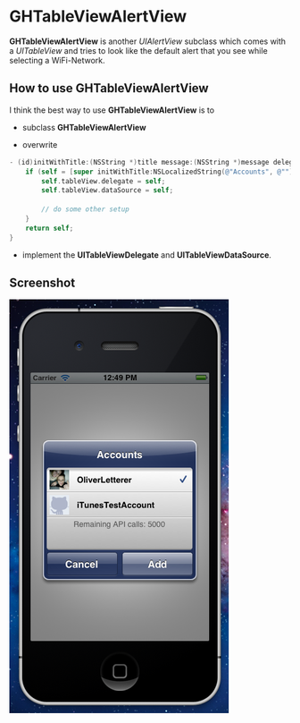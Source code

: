 # GHTableViewAlertView
**GHTableViewAlertView** is another *UIAlertView* subclass which comes with a *UITableView* and tries to look like the default alert that you see while selecting a WiFi-Network.

## How to use GHTableViewAlertView

I think the best way to use **GHTableViewAlertView** is to

* subclass **GHTableViewAlertView**

* overwrite

```objective-c
- (id)initWithTitle:(NSString *)title message:(NSString *)message delegate:(id)delegate cancelButtonTitle:(NSString *)cancelButtonTitle otherButtonTitles:(NSString *)otherButtonTitles, ... {
    if (self = [super initWithTitle:NSLocalizedString(@"Accounts", @"") message:nil delegate:self cancelButtonTitle:NSLocalizedString(@"Cancel", @"") otherButtonTitles:NSLocalizedString(@"Add", @""), nil]) {
        self.tableView.delegate = self;
        self.tableView.dataSource = self;
        
        // do some other setup
    }
    return self;
}
```

* implement the **UITableViewDelegate** and **UITableViewDataSource**.

## Screenshot
<img src="https://github.com/OliverLetterer/GHTableViewAlertView/raw/master/Screenshots/1.png">